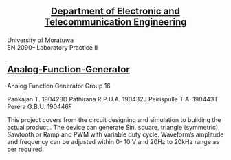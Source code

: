 ## <p align="center"> <ins> Department of Electronic and Telecommunication Engineering <br>
   University of Moratuwa <br>
   EN 2090– Laboratory Practice II </ins>
</p> 


## <ins> Analog-Function-Generator </ins>
Analog Function Generator 
Group 16 

 

  
Pankajan T. 190428D 
Pathirana R.P.U.A. 190432J 
Peirispulle T.A. 190443T 
Perera G.B.U. 190446F 


This project covers from the circuit designing and simulation to building the actual product.. The device can generate Sin, square, triangle (symmetric), Sawtooth or Ramp and PWM with variable duty cycle. Waveform’s amplitude and frequency can be adjusted within 0- 10 V and 20Hz to 20kHz range as per required.
